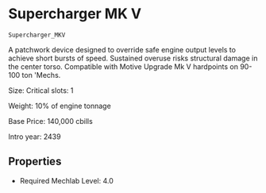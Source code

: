 # Supercharger MK V

`Supercharger_MKV`

A patchwork device designed to override safe engine output levels to achieve short bursts of speed. Sustained overuse risks structural damage in the center torso. Compatible with Motive Upgrade Mk V hardpoints on 90-100 ton 'Mechs.

Size: Critical slots: 1

Weight: 10% of engine tonnage

Base Price: 140,000 cbills

Intro year: 2439

## Properties
* Required Mechlab Level: 4.0 
